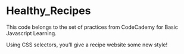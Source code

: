 # Healthy_Recipes

This code belongs to the set of practices from CodeCademy for Basic Javascript Learning.

Using CSS selectors, you’ll give a recipe website some new style!
